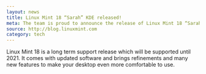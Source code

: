 ```yaml
---
layout: news
title: Linux Mint 18 “Sarah” KDE released!
meta: The team is proud to announce the release of Linux Mint 18 “Sarah” KDE Edition.
source: http://blog.linuxmint.com
category: tech
---
```


Linux Mint 18 is a long term support release which will be supported until 2021. It comes with updated software and brings refinements and many new features to make your desktop even more comfortable to use.
